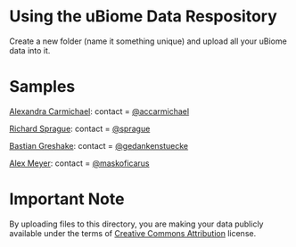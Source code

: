 # Using the uBiome Data Respository

Create a new folder (name it something unique) and upload all your uBiome data into it.

# Samples

[Alexandra Carmichael](https://github.com/ubiome-opensource/microbiome-data/tree/master/carmichael):  contact = [@accarmichael](http://twitter.com/accarmichael)

[Richard Sprague](./sprague):  contact = [@sprague](http://twitter.com/sprague)

[Bastian Greshake](./gedankenstuecke): contact = [@gedankenstuecke](http://twitter.com/gedankenstuecke)

[Alex Meyer](./maskoficarus): contact = [@maskoficarus](http://www.twitter.com/maskoficarus)

# Important Note

By uploading files to this directory, you are making your data publicly available under the terms of [Creative Commons Attribution](https://creativecommons.org/licenses/by/4.0/legalcode) license.
